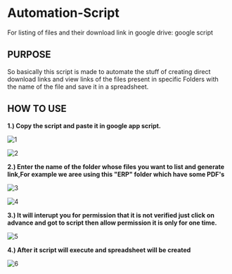 # Automation-Script
For listing of files and their download link in google drive: google script

## PURPOSE
So basically this script is made to automate the stuff of creating direct download links and view links of the files present in specific Folders with the name of the file and save it in a spreadsheet.

## HOW TO USE
**1.) Copy the script and paste it in google app script.**

![1](https://user-images.githubusercontent.com/32637886/103547875-f672a180-4eca-11eb-8b35-80454ac3d131.png)

![2](https://user-images.githubusercontent.com/32637886/103547854-f1155700-4eca-11eb-9de1-a4a04a7d73a1.png)

**2.) Enter the name of the folder whose files you want to list and generate link,For example we aree using this "ERP" folder which have some PDF's**

![3](https://user-images.githubusercontent.com/32637886/103547856-f2df1a80-4eca-11eb-80b7-a78fd7f7f316.png)

![4](https://user-images.githubusercontent.com/32637886/103547860-f4104780-4eca-11eb-8732-b1d9b90a5276.png)

**3.) It will interupt you for permission that it is not verified just click on advance and got to script then allow permission it is only for one time.**

![5](https://user-images.githubusercontent.com/32637886/103547866-f4a8de00-4eca-11eb-8343-bcb5aaf48ea2.png)

**4.) After it script will execute and spreadsheet will be created**

![6](https://user-images.githubusercontent.com/32637886/103547869-f5417480-4eca-11eb-95ab-a5ff57378a34.png)


